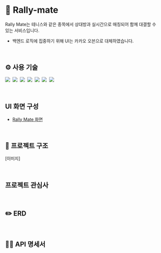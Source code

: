 # 🎾 Rally-mate
Rally Mate는 테니스와 같은 종목에서 상대방과 실시간으로 매칭되어 함께 대결할 수 있는 서비스입니다. 
- 백엔드 로직에 집중하기 위해 UI는 카카오 오븐으로 대체하였습니다. 

<br />

## ⚙ 사용 기술
<p>
  <img src="https://img.shields.io/badge/-SpringBoot-blue"/>&nbsp
  <img src="https://img.shields.io/badge/-Naver Cloud Platform-green"/>&nbsp
  <img src="https://img.shields.io/badge/-MySQL-blue"/>&nbsp
  <img src="https://img.shields.io/badge/-Github Actions-lightgrey"/>&nbsp
  <img src="https://img.shields.io/badge/-JPA-9cf"/>&nbsp
  <img src="https://img.shields.io/badge/-Java 17-ff6914"/>&nbsp
  <img src="https://img.shields.io/badge/-Docker-9cf"/>&nbsp
</p> 

<br />

## UI 화면 구성
- [Rally Mate 화면](https://ovenapp.io/view/NLADkTjgJeSZgXWpu3HmwhypfFVDuxUh/cdCsS)

<br /> 

## 📑 프로젝트 구조
[이미지]


<br />

## 프로젝트 관심사

<br />

## ✏️ ERD

<br />

## ✍🏻 API 명세서




